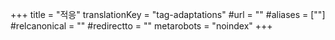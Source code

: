 +++
title = "적응"
translationKey = "tag-adaptations"
#url = ""
#aliases = [""]
#relcanonical = ""
#redirectto = ""
metarobots = "noindex"
+++
